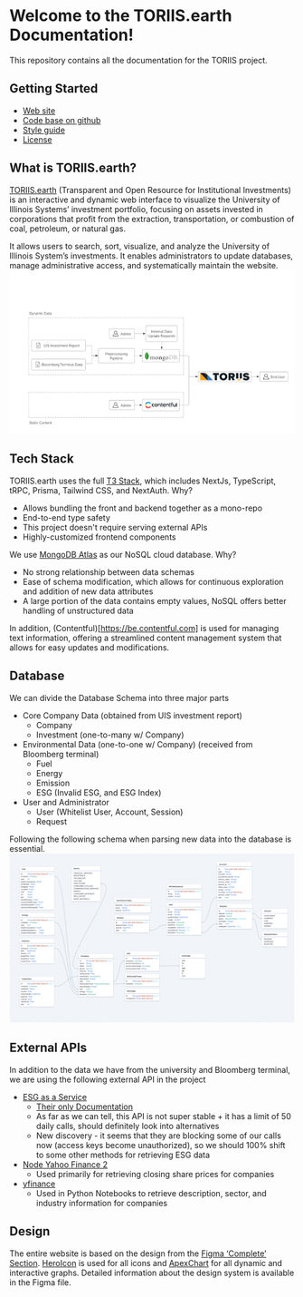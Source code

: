 # Welcome to the TORIIS.earth Documentation!
This repository contains all the documentation for the TORIIS project. 

## Getting Started
* [Web site](https://www.toriis.earth/) 
* [Code base on github](https://github.com/toriis-portal/toriis)
* [Style guide](https://www.figma.com/design/PFCGAeZzwLEyzNaovh6Zfq/Toriis?node-id=2653-2709&p=f)
* [License](LICENSE.md)

## What is TORIIS.earth?
[TORIIS.earth](https://www.toriis.earth/) (Transparent and Open Resource for Institutional Investments) is an interactive and dynamic web interface to visualize the University of Illinois Systems’ investment portfolio, focusing on assets invested in corporations that profit from the extraction, transportation, or combustion of coal, petroleum, or natural gas.

It allows users to search, sort, visualize, and analyze the University of Illinois System’s investments. It enables administrators to update databases, manage administrative access, and systematically maintain the website.
![TORIIS Pipeline](assets/toriis_pipeline.png)

## Tech Stack
TORIIS.earth uses the full [T3 Stack](https://create.t3.gg/), which includes NextJs, TypeScript, tRPC, Prisma, Tailwind CSS, and NextAuth. Why? 
* Allows bundling the front and backend together as a mono-repo
* End-to-end type safety 
* This project doesn't require serving external APIs
* Highly-customized frontend components  

We use [MongoDB Atlas](https://account.mongodb.com/) as our NoSQL cloud database. Why? 
* No strong relationship between data schemas 
* Ease of schema modification, which allows for continuous exploration and addition of new data attributes
* A large portion of the data contains empty values, NoSQL offers better handling of unstructured data 

In addition, (Contentful)[https://be.contentful.com] is used for managing text information, offering a streamlined content management system that allows for easy updates and modifications.

## Database
We can divide the Database Schema into three major parts 
* Core Company Data (obtained from UIS investment report) 
    * Company
    * Investment (one-to-many w/ Company) 
* Environmental Data (one-to-one w/ Company)  (received from Bloomberg terminal)   
    * Fuel
    * Energy
    * Emission 
    * ESG (Invalid ESG, and ESG Index) 
* User and Administrator
    * User (Whitelist User, Account, Session) 
    * Request 

Following the following schema when parsing new data into the database is essential.  
![TORIIS Schema](assets/toriis_schema.png)

## External APIs
In addition to the data we have from the university and Bloomberg terminal, we are using the following external API in the project 
* [ESG as a Service](https://www.esgenterprise.com/esg-analytics/esg-as-a-service/)
    * [Their only Documentation](https://www.esgenterprise.com/esg-enterprise-data-api-services/)
    * As far as we can tell, this API is not super stable + it has a limit of 50 daily calls, should definitely look into alternatives 
    * New discovery - it seems that they are blocking some of our calls now (access keys become unauthorized), so we should 100% shift to some other methods for retrieving ESG data  
* [Node Yahoo Finance 2](https://github.com/gadicc/node-yahoo-finance2/blob/devel/docs/modules/historical.md)
    * Used primarily for retrieving closing share prices for companies  
* [yfinance](https://github.com/ranaroussi/yfinance)
    * Used in Python Notebooks to retrieve description, sector, and industry information for companies 


## Design
The entire website is based on the design from the [Figma ‘Complete’ Section](https://www.figma.com/file/PFCGAeZzwLEyzNaovh6Zfq/Toriis?type=design&node-id=2653%3A2709&t=PgZArzDx2xoiQawZ-1). [HeroIcon](https://heroicons.com/) is used for all icons and [ApexChart](https://apexcharts.com/) for all dynamic and interactive graphs. Detailed information about the design system is available in the Figma file.
